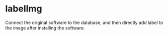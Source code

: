 # labelImg
Connect the original software to the database, and then directly add label to the image after installing the software.
